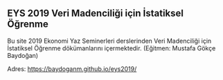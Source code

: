 ## EYS 2019 Veri Madenciliği için İstatiksel Öğrenme

Bu site 2019 Ekonomi Yaz Seminerleri derslerinden Veri Madenciliği için İstatiksel Öğrenme dökümanlarını içermektedir. (Eğitmen: Mustafa Gökçe Baydoğan)

Adres: https://baydoganm.github.io/eys2019/
